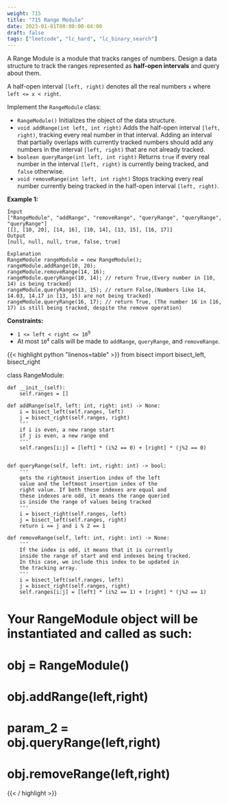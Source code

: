 ```yaml
---
weight: 715
title: "715 Range Module"
date: 2023-01-01T00:00:00-04:00
draft: false
tags: ["leetcode", "lc_hard", "lc_binary_search"]
---
```


A Range Module is a module that tracks ranges of numbers. Design a data structure to track the ranges represented as **half-open intervals** and query about them.

A half-open interval `[left, right)` denotes all the real numbers `x` where `left <= x < right`.

Implement the `RangeModule` class:
- `RangeModule()` Initializes the object of the data structure.
- `void addRange(int left, int right)` Adds the half-open interval `[left, right)`, tracking every real number in that interval. Adding an interval that partially overlaps with currently tracked numbers should add any numbers in the interval `[left, right)` that are not already tracked.
- `boolean queryRange(int left, int right)` Returns `true` if every real number in the interval `[left, right)` is currently being tracked, and `false` otherwise.
- `void removeRange(int left, int right)` Stops tracking every real number currently being tracked in the half-open interval `[left, right)`.
 

**Example 1:**
```
Input
["RangeModule", "addRange", "removeRange", "queryRange", "queryRange", "queryRange"]
[[], [10, 20], [14, 16], [10, 14], [13, 15], [16, 17]]
Output
[null, null, null, true, false, true]

Explanation
RangeModule rangeModule = new RangeModule();
rangeModule.addRange(10, 20);
rangeModule.removeRange(14, 16);
rangeModule.queryRange(10, 14); // return True,(Every number in [10, 14) is being tracked)
rangeModule.queryRange(13, 15); // return False,(Numbers like 14, 14.03, 14.17 in [13, 15) are not being tracked)
rangeModule.queryRange(16, 17); // return True, (The number 16 in [16, 17) is still being tracked, despite the remove operation)
```

**Constraints:**
- <code>1 <= left < right <= 10<sup>9</sup></code>
- At most <code>10<sup>4</sup></code> calls will be made to `addRange`, `queryRange`, and `removeRange`.

<div class="tabs"></div>
<div class="tab-content">
<div id="python" class="lang">
{{< highlight python "linenos=table" >}}
from bisect import bisect_left, bisect_right

class RangeModule:

    def __init__(self):
        self.ranges = []

    def addRange(self, left: int, right: int) -> None:
        i = bisect_left(self.ranges, left)
        j = bisect_right(self.ranges, right)
        '''
        if i is even, a new range start
        if j is even, a new range end
        '''
        self.ranges[i:j] = [left] * (i%2 == 0) + [right] * (j%2 == 0)


    def queryRange(self, left: int, right: int) -> bool:
        '''
        gets the rightmost insertion index of the left
        value and the leftmost insertion index of the
        right value. If both these indexes are equal and
        these indexes are odd, it means the range queried
        is inside the range of values being tracked
        '''
        i = bisect_right(self.ranges, left)
        j = bisect_left(self.ranges, right)
        return i == j and i % 2 == 1

    def removeRange(self, left: int, right: int) -> None:
        '''
        If the index is odd, it means that it is currently
        inside the range of start and end indexes being tracked.
        In this case, we include this index to be updated in
        the tracking array.
        '''
        i = bisect_left(self.ranges, left)
        j = bisect_right(self.ranges, right)
        self.ranges[i:j] = [left] * (i%2 == 1) + [right] * (j%2 == 1)
        


# Your RangeModule object will be instantiated and called as such:
# obj = RangeModule()
# obj.addRange(left,right)
# param_2 = obj.queryRange(left,right)
# obj.removeRange(left,right)
{{< / highlight >}}
</div>
</div>
